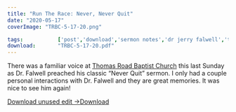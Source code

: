 ```yaml
---
title: "Run The Race: Never, Never Quit"
date: "2020-05-17"
coverImage: "TRBC-5-17-20.png"

tags:           ['post','download','sermon notes','dr jerry falwell','trbc']
download:       "TRBC-5-17-20.pdf"
---
```


There was a familiar voice at [Thomas Road Baptist Church](https://www.facebook.com/ThomasRoad/?__tn__=K-R&eid=ARA2pbJbWv3OE1-4JzbgHTNYpg9705-C5Y4ronZNSkgj1ugZOB-dOZxQLuve4JWsPRBa38N0Bj4Oh0q8&fref=mentions&__xts__%5B0%5D=68.ARDNX1Tr5KPgDNOUWhahba29lc65leetPn-GBb0htCCCXSvT1LCBBZpvlfTnQLBne7YKHP1kGzqkULmUVZxrSVfPARmoGcaatbCfYvyc58waYS74cWsLXEsbeAZEVcjlZV91eYNXiqG18DgmMpwUidUbhGo51V2BFjluBQtxKSbYEJOevYSmY8uhVqHI9vkpqdXhf2JG11LbBJLJli4DI4rI5UfGc6I9gXuM29R1Msf2KJDC5csoQS3bUiFOYbanz0821LLl4qKaF9eoZ9-swqDv0ugVvi3xFAR5YF_NIWWpEf6Xx_d3p5US-gFfSbDG-fd9S8kKmOvSx466M2vpsrBLb826) this last Sunday as Dr. Falwell preached his classic “Never Quit” sermon. I only had a couple personal interactions with Dr. Falwell and they are great memories. It was nice to see him again!

[Download unused edit ->](https://sketchysermons.com/wp-content/uploads/2020/07/TRBC-5-17-20-edit.pdf)[Download](https://sketchysermons.com/wp-content/uploads/2020/07/TRBC-5-17-20-edit.pdf)
